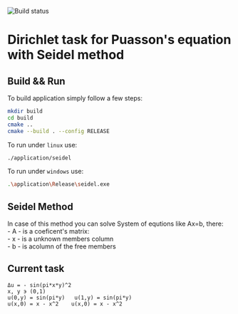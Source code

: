 ![Build status](https://travis-ci.org/XEverentX/Seidel-Method.svg?branch=master)

# Dirichlet task for Puasson's equation with Seidel method
## Build && Run
To build application simply follow a few steps:
```bash
mkdir build
cd build
cmake ..
cmake --build . --config RELEASE
```
To run under `linux` use:
```bash
./application/seidel
```

To run under `windows` use:
```bash
.\application\Release\seidel.exe
```
## Seidel Method
In case of this method you can solve System of equtions like Ax=b, there:  
    - A - is a coeficent's matrix:  
    - x - is a unknown members column  
    - b - is acolumn of the free members  
## Current task
```
Δu = - sin(pi*x*y)^2  
x, y э (0,1)  
u(0,y) = sin(pi*y)   u(1,y) = sin(pi*y)  
u(x,0) = x - x^2    u(x,0) = x - x^2  
```


 
